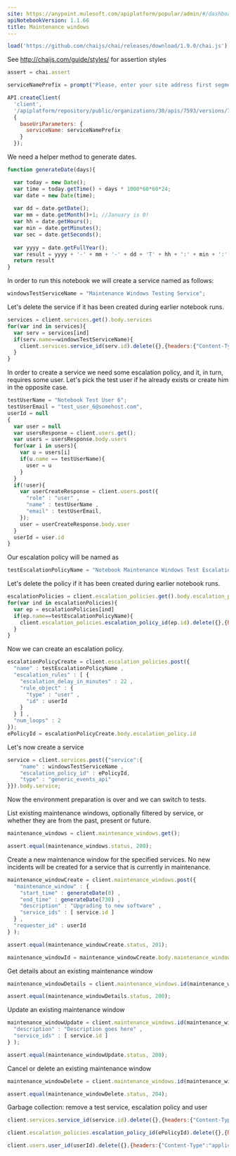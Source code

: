 ```yaml
---
site: https://anypoint.mulesoft.com/apiplatform/popular/admin/#/dashboard/apis/7593/versions/7719/portal/pages/6603/preview
apiNotebookVersion: 1.1.66
title: Maintenance windows
---
```


```javascript
load('https://github.com/chaijs/chai/releases/download/1.9.0/chai.js');
```

See http://chaijs.com/guide/styles/ for assertion styles

```javascript
assert = chai.assert
```

```javascript
serviceNamePrefix = prompt("Please, enter your site address first segment. For example, for site address 'http://www.acme-co.pagerduty.com' enter 'acme-co'.");
```

```javascript
API.createClient(
  'client',
  '/apiplatform/repository/public/organizations/30/apis/7593/versions/7719/definition',
  {
    baseUriParameters: {
      serviceName: serviceNamePrefix
    }
  });
```

We need a helper method to generate dates.

```javascript
function generateDate(days){

  var today = new Date();
  var time = today.getTime() + days * 1000*60*60*24;
  var date = new Date(time);
  
  var dd = date.getDate();
  var mm = date.getMonth()+1; //January is 0!
  var hh = date.getHours();
  var min = date.getMinutes();
  var sec = date.getSeconds();
  
  var yyyy = date.getFullYear();
  var result = yyyy + '-' + mm + '-' + dd + 'T' + hh + ':' + min + ':' + sec + 'Z'
  return result
}
```

In order to run this notebook we will create a service named as follows:

```javascript
windowsTestServiceName = "Maintenance Windows Testing Service";
```

Let's delete the service if it has been created during earlier notebook runs.

```javascript
services = client.services.get().body.services
for(var ind in services){
  var serv = services[ind]
  if(serv.name==windowsTestServiceName){
    client.services.service_id(serv.id).delete({},{headers:{"Content-Type":"application/json"}});
  }
}
```

In order to create a service we need some escalation policy, and it, in turn, requires some user.
Let's pick the test user if he already exists or create him in the opposite case.

```javascript
testUserName = "Notebook Test User 6";
testUserEmail = "test_user_6@somehost.com",
userId = null
{
  var user = null
  var usersResponse = client.users.get();
  var users = usersResponse.body.users
  for(var i in users){
    var u = users[i]
    if(u.name == testUserName){
      user = u
    }
  }
  if(!user){
    var userCreateResponse = client.users.post({
      "role" : "user" ,
      "name" : testUserName ,
      "email" : testUserEmail,
    });
    user = userCreateResponse.body.user
  }
  userId = user.id
}
```

Our escalation policy will be named as

```javascript
testEscalationPolicyName = "Notebook Maintenance Windows Test Escalation Policy"
```

Let's delete the policy if it has been created during earlier notebook runs.

```javascript
escalationPolicies = client.escalation_policies.get().body.escalation_policies
for(var ind in escalationPolicies){
  var ep = escalationPolicies[ind]
  if(ep.name==testEscalationPolicyName){
    client.escalation_policies.escalation_policy_id(ep.id).delete({},{headers:{"Content-Type":"application/json"}});
  }
}
```

Now we can create an escalation policy.

```javascript
escalationPolicyCreate = client.escalation_policies.post({
  "name" : testEscalationPolicyName ,
  "escalation_rules" : [ {
    "escalation_delay_in_minutes" : 22 ,
    "rule_object" : {
      "type" : "user" ,
      "id" : userId
    }
  } ] ,
  "num_loops" : 2
});
ePolicyId = escalationPolicyCreate.body.escalation_policy.id
```

Let's now create a service

```javascript
service = client.services.post({"service":{
    "name" : windowsTestServiceName ,
    "escalation_policy_id" : ePolicyId,
    "type" : "generic_events_api"
}}).body.service;
```

Now the environment preparation is over and we can switch to tests.

List existing maintenance windows, optionally filtered by service,
or whether they are from the past, present or future.

```javascript
maintenance_windows = client.maintenance_windows.get();
```

```javascript
assert.equal(maintenance_windows.status, 200);
```

Create a new maintenance window for the specified services.
No new incidents will be created for a service that is currently in maintenance.

```javascript
maintenance_windowCreate = client.maintenance_windows.post({
  "maintenance_window" : {
    "start_time" : generateDate(0) ,
    "end_time" : generateDate(730) ,
    "description" : "Upgrading to new software" ,
    "service_ids" : [ service.id ]
  } ,
  "requester_id" : userId
} );
```

```javascript
assert.equal(maintenance_windowCreate.status, 201);
```

```javascript
maintenance_windowId = maintenance_windowCreate.body.maintenance_window.id;
```

Get details about an existing maintenance window

```javascript
maintenance_windowDetails = client.maintenance_windows.id(maintenance_windowId).get();
```

```javascript
assert.equal(maintenance_windowDetails.status, 200);
```

Update an existing maintenance window

```javascript
maintenance_windowUpdate = client.maintenance_windows.id(maintenance_windowId).put({
  "description" : "Description goes here" ,
  "service_ids" : [ service.id ]
} );
```

```javascript
assert.equal(maintenance_windowUpdate.status, 200);
```

Cancel or delete an existing maintenance window

```javascript
maintenance_windowDelete = client.maintenance_windows.id(maintenance_windowId).delete({},{headers:{"Content-Type":"application/json"}});
```

```javascript
assert.equal(maintenance_windowDelete.status, 204);
```

Garbage collection: remove a test service, escalation policy and user

```javascript
client.services.service_id(service.id).delete({},{headers:{"Content-Type":"application/json"}})
```

```javascript
client.escalation_policies.escalation_policy_id(ePolicyId).delete({},{headers:{"Content-Type":"application/json"}})
```

```javascript
client.users.user_id(userId).delete({},{headers:{"Content-Type":"application/json"}})
```